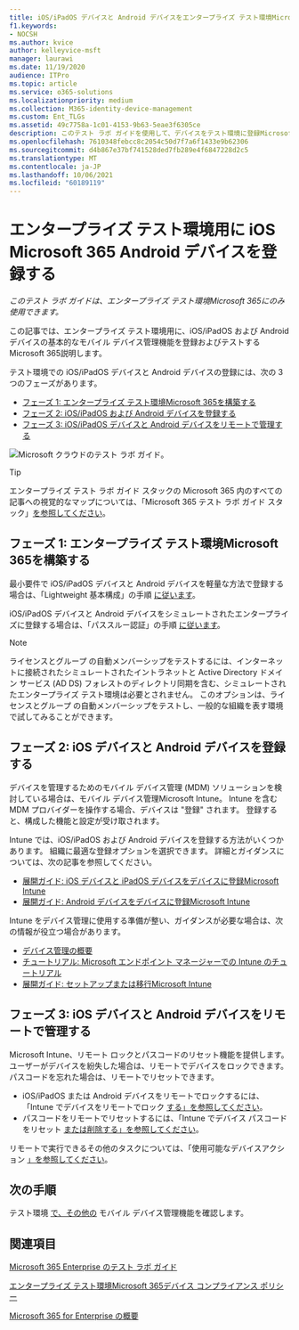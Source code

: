 ```yaml
---
title: iOS/iPadOS デバイスと Android デバイスをエンタープライズ テスト環境Microsoft 365に登録する
f1.keywords:
- NOCSH
ms.author: kvice
author: kelleyvice-msft
manager: laurawi
ms.date: 11/19/2020
audience: ITPro
ms.topic: article
ms.service: o365-solutions
ms.localizationpriority: medium
ms.collection: M365-identity-device-management
ms.custom: Ent_TLGs
ms.assetid: 49c7758a-1c01-4153-9b63-5eae3f6305ce
description: このテスト ラボ ガイドを使用して、デバイスをテスト環境に登録Microsoft 365リモートで管理します。
ms.openlocfilehash: 7610348febcc8c2054c50d7f7a6f1433e9b62306
ms.sourcegitcommit: d4b867e37bf741528ded7fb289e4f6847228d2c5
ms.translationtype: MT
ms.contentlocale: ja-JP
ms.lasthandoff: 10/06/2021
ms.locfileid: "60189119"
---
```

# <a name="enroll-ios-and-android-devices-in-your-microsoft-365-for-enterprise-test-environment"></a>エンタープライズ テスト環境用に iOS Microsoft 365 Android デバイスを登録する

*このテスト ラボ ガイドは、エンタープライズ テスト環境Microsoft 365にのみ使用できます。*

この記事では、エンタープライズ テスト環境用に、iOS/iPadOS および Android デバイスの基本的なモバイル デバイス管理機能を登録およびテストするMicrosoft 365説明します。

テスト環境での iOS/iPadOS デバイスと Android デバイスの登録には、次の 3 つのフェーズがあります。
- [フェーズ 1: エンタープライズ テスト環境Microsoft 365を構築する](#phase-1-build-out-your-microsoft-365-for-enterprise-test-environment)
- [フェーズ 2: iOS/iPadOS および Android デバイスを登録する](#phase-2-enroll-your-ios-and-android-devices)
- [フェーズ 3: iOS/iPadOS デバイスと Android デバイスをリモートで管理する](#phase-3-manage-your-ios-and-android-devices-remotely)

![Microsoft クラウドのテスト ラボ ガイド。](../media/m365-enterprise-test-lab-guides/cloud-tlg-icon.png)
  
> [!TIP]
> エンタープライズ テスト ラボ ガイド スタックの Microsoft 365 内のすべての記事への視覚的なマップについては、「Microsoft 365 テスト ラボ ガイド スタック」[を参照してください](../downloads/Microsoft365EnterpriseTLGStack.pdf)。

## <a name="phase-1-build-out-your-microsoft-365-for-enterprise-test-environment"></a>フェーズ 1: エンタープライズ テスト環境Microsoft 365を構築する

最小要件で iOS/iPadOS デバイスと Android デバイスを軽量な方法で登録する場合は、「Lightweight 基本構成」の手順 [に従います](lightweight-base-configuration-microsoft-365-enterprise.md)。
  
iOS/iPadOS デバイスと Android デバイスをシミュレートされたエンタープライズに登録する場合は、「パススルー認証」の手順 [に従います](pass-through-auth-m365-ent-test-environment.md)。
  
> [!NOTE]
> ライセンスとグループ の自動メンバーシップをテストするには、インターネットに接続されたシミュレートされたイントラネットと Active Directory ドメイン サービス (AD DS) フォレストのディレクトリ同期を含む、シミュレートされたエンタープライズ テスト環境は必要とされません。 このオプションは、ライセンスとグループ の自動メンバーシップをテストし、一般的な組織を表す環境で試してみることができます。

## <a name="phase-2-enroll-your-ios-and-android-devices"></a>フェーズ 2: iOS デバイスと Android デバイスを登録する

デバイスを管理するためのモバイル デバイス管理 (MDM) ソリューションを検討している場合は、モバイル デバイス管理Microsoft Intune。 Intune を含む MDM プロバイダーを操作する場合、デバイスは "登録" されます。 登録すると、構成した機能と設定が受け取されます。 

Intune では、iOS/iPadOS および Android デバイスを登録する方法がいくつかあります。 組織に最適な登録オプションを選択できます。 詳細とガイダンスについては、次の記事を参照してください。

- [展開ガイド: iOS デバイスと iPadOS デバイスをデバイスに登録Microsoft Intune](/mem/intune/fundamentals/deployment-guide-enrollment-ios-ipados)
- [展開ガイド: Android デバイスをデバイスに登録Microsoft Intune](/mem/intune/fundamentals/deployment-guide-enrollment-android)

Intune をデバイス管理に使用する準備が整い、ガイダンスが必要な場合は、次の情報が役立つ場合があります。

- [デバイス管理の概要](/mem/intune/fundamentals/what-is-device-management)
- [チュートリアル: Microsoft エンドポイント マネージャーでの Intune のチュートリアル](/mem/intune/fundamentals/tutorial-walkthrough-endpoint-manager)
- [展開ガイド: セットアップまたは移行Microsoft Intune](/mem/intune/fundamentals/deployment-guide-intune-setup)

## <a name="phase-3-manage-your-ios-and-android-devices-remotely"></a>フェーズ 3: iOS デバイスと Android デバイスをリモートで管理する

Microsoft Intune、リモート ロックとパスコードのリセット機能を提供します。 ユーザーがデバイスを紛失した場合は、リモートでデバイスをロックできます。 パスコードを忘れた場合は、リモートでリセットできます。

- iOS/iPadOS または Android デバイスをリモートでロックするには、「Intune でデバイスをリモートでロック [する」を参照してください](/mem/intune/remote-actions/device-remote-lock)。
- パスコードをリモートでリセットするには、「Intune でデバイス パスコードをリセット [または削除する」を参照してください](/mem/intune/remote-actions/device-passcode-reset)。

リモートで実行できるその他のタスクについては、「使用可能なデバイスアクション [」を参照してください](/mem/intune/remote-actions/device-management#available-device-actions)。
    
## <a name="next-step"></a>次の手順

テスト環境 [で、その他の](m365-enterprise-test-lab-guides.md#mobile-device-management) モバイル デバイス管理機能を確認します。

## <a name="see-also"></a>関連項目

[Microsoft 365 Enterprise のテスト ラボ ガイド](m365-enterprise-test-lab-guides.md)
  
[エンタープライズ テスト環境Microsoft 365デバイス コンプライアンス ポリシー](mam-policies-for-your-microsoft-365-enterprise-dev-test-environment.md)
  
[Microsoft 365 for Enterprise の概要](microsoft-365-overview.md)

